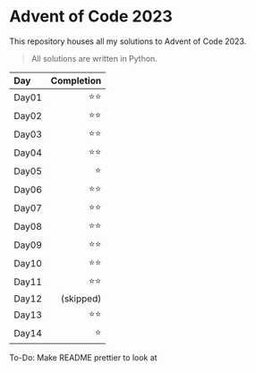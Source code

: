 # Advent of Code 2023
This repository houses all my solutions to Advent of Code 2023.
>All solutions are written in Python.

| Day   | Completion |
| :---  |  ----:   |
| Day01 | ⭐⭐ |
| Day02 | ⭐⭐ |
| Day03 | ⭐⭐ |
| Day04 | ⭐⭐ |
| Day05 | ⭐ |
| Day06 | ⭐⭐ |
| Day07 | ⭐⭐ |
| Day08 | ⭐⭐ |
| Day09 | ⭐⭐ |
| Day10 | ⭐⭐ |
| Day11 | ⭐⭐ |
| Day12 | (skipped) |
| Day13 | ⭐⭐ |
| Day14 | ⭐ |

To-Do:
Make README prettier to look at
